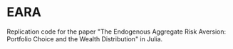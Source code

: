 # EARA
Replication code for the paper "The Endogenous Aggregate Risk Aversion: Portfolio Choice and the Wealth Distribution" in Julia.

